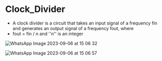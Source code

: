# Clock_Divider
* A clock divider is a circuit that takes an input signal of a frequency 
fin and generates an output signal of a frequency fout, where 
* fout = fin / n and ''n'' is an integer

![WhatsApp Image 2023-09-06 at 15 06 32](https://github.com/BassantAhmedElbakry/Clock_Divider/assets/104600321/eff2b6e9-7287-46c9-bc75-5d43650bb9f6)

![WhatsApp Image 2023-09-06 at 15 06 57](https://github.com/BassantAhmedElbakry/Clock_Divider/assets/104600321/c1a3a344-1f92-4c67-a2ae-911a6d562bfe)

